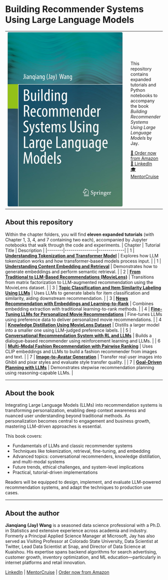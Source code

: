 # Building Recommender Systems Using Large Language Models

<table>
  <tr>
    <td style="width: 560px; vertical-align: top;">
      <img src="./images/frontcover.jpg" alt="Book Cover" width="540" style="border: 1px solid #ccc; border-radius: 4px;" />
    </td>
    <td style="vertical-align: middle; padding-left: 20px;">
      <p>This repository contains expanded tutorials and Python notebooks to accompany the book <em>Building Recommender Systems Using Large Language Models</em> by Jay.</p>
      <p>
        <a href="https://www.amazon.com/dp/B0FX7N91FQ/ref=tmm_kin_swatch_0" target="_blank">📘 Order now from Amazon</a><br>
        <a href="https://www.linkedin.com/in/jay-jianqiang-wang-78a6726/" target="_blank">🔗 LinkedIn</a><br>
        <a href="https://mentorcruise.com/mentor/jaywang/" target="_blank">🎓 MentorCruise</a>
      </p>
    </td>
  </tr>
</table>


## About this repository

Within the chapter folders, you will find **eleven expanded tutorials** (with Chapter 1, 3, 4, and 7 containing two each), accompanied by Jupyter notebooks that walk through the code and experiments. 
| Chapter | Tutorial Title | Description |
|--------|----------------|-------------|
| 1 | [**Understanding Tokenization and Transformer Model**](https://github.com/qqwjq1981/springer-LLM-recommendation-system/blob/main/tutorials/Chapter1/understanding_tokenization_transformer.ipynb) | Explores how LLM tokenization works and how transformer-based models process input. |
| 1 | [**Understanding Content Embedding and Retrieval**](https://github.com/qqwjq1981/springer-LLM-recommendation-system/blob/main/tutorials/Chapter1/understanding_content_embedding_retrieval.ipynb) | Demonstrates how to generate embeddings and perform semantic retrieval. |
| 2 | [**From Traditional to LLM-Based Recommendations (MovieLens)**](https://github.com/qqwjq1981/springer-LLM-recommendation-system/blob/main/tutorials/Chapter2/From_Traditional_to_LLM_Recommendation_Systems.ipynb) | Transitions from matrix factorization to LLM-augmented recommendation using the MovieLens dataset. |
| 3 | [**Topic Classification and Item Similarity Labeling Using LLMs**](https://github.com/qqwjq1981/springer-LLM-recommendation-system/blob/main/tutorials/Chapter3/LLM_based_Data_Labeling.ipynb) | Uses LLMs to generate labels for item classification and similarity, aiding downstream recommendation. |
| 3 | [**News Recommendation with Embeddings and Learning-to-Rank**](https://github.com/qqwjq1981/springer-LLM-recommendation-system/blob/main/tutorials/Chapter3/News_Recommendation_Learning_to_Rank.ipynb) | Combines embedding extraction with traditional learning-to-rank methods. |
| 4 | [**Fine-Tuning LLMs for Personalized Movie Recommendations**](https://github.com/qqwjq1981/springer-LLM-recommendation-system/blob/main/tutorials/Chapter4/fine-tuning_LLMs_for_recommendation.ipynb) | Fine-tunes LLMs using preference data to deliver personalized movie recommendations. |
| 4 | [**Knowledge Distillation Using MovieLens Dataset**](https://github.com/qqwjq1981/springer-LLM-recommendation-system/blob/main/tutorials/Chapter4/Distill_Recommendation_Capability_of_LLM.ipynb) | Distills a larger model into a smaller one using LLM-judged preference labels. |
| 5 | [**Conversational Recommendation System with RL and LLMs**](https://github.com/qqwjq1981/springer-LLM-recommendation-system/blob/main/tutorials/Chapter5/Conversational_shopping_assistant.ipynb) | Builds a dialogue-based recommender using reinforcement learning and LLMs. |
| 6 | [**Multi-Modal Fashion Recommendation with Pairwise Ranking**](https://github.com/qqwjq1981/springer-LLM-recommendation-system/blob/main/tutorials/Chapter6/Multi_Modal_Recommendation_Study.ipynb) | Uses CLIP embeddings and LLMs to build a fashion recommender from images and text. |
| 7 | [**Image-to-Avatar Generation**](https://github.com/qqwjq1981/springer-LLM-recommendation-system/blob/main/tutorials/Chapter7/Image_to_avartar_generation.ipynb) | Transfer real user images into Ghibli and pixar styles and evaluate style transfer quality. |
| 7 | [**Goal-Driven Planning with LLMs**](https://github.com/qqwjq1981/springer-LLM-recommendation-system/blob/main/tutorials/Chapter7/MultiStep_Task_Decomposition_Recommendation.ipynb) | Demonstrates stepwise recommendation planning using reasoning-capable LLMs. |

---

## About the book

Integrating Large Language Models (LLMs) into recommendation systems is transforming personalization, enabling deep context awareness and nuanced user understanding beyond traditional methods. As personalization becomes central to engagement and business growth, mastering LLM-driven approaches is essential.

This book covers:
- Fundamentals of LLMs and classic recommender systems  
- Techniques like tokenization, retrieval, fine-tuning, and embedding  
- Advanced topics: conversational recommenders, knowledge distillation, and multi-modal systems  
- Future trends, ethical challenges, and system-level implications  
- Practical, tutorial-driven implementations

Readers will be equipped to design, implement, and evaluate LLM-powered recommendation systems, and adapt the techniques to production use cases.

---

## About the author

**Jianqiang (Jay) Wang** is a seasoned data science professional with a Ph.D. in Statistics and extensive experience across academia and industry. Formerly a Principal Applied Science Manager at Microsoft, Jay has also served as Visiting Professor at Colorado State University, Data Scientist at Twitter, Lead Data Scientist at Snap, and Director of Data Science at Kuaishou. His expertise spans backend algorithms for search advertising, customer growth, inventory optimization, and ML education—particularly in internet platforms and retail innovation.

[LinkedIn](https://www.linkedin.com/in/jay-jianqiang-wang-78a6726/) | [MentorCruise](https://mentorcruise.com/mentor/jaywang/) | [Order now from Amazon](https://www.amazon.com/dp/B0FX7N91FQ/ref=tmm_kin_swatch_0)
